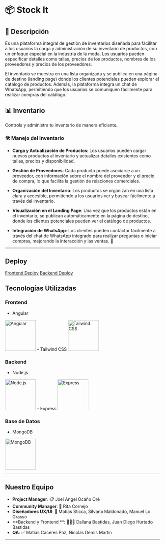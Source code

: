 # 📦 Stock It

## 📝 Descripción

Es una plataforma integral de gestión de inventarios diseñada para facilitar a los usuarios la carga y administración de su inventario de productos, con un enfoque especial en la industria de la moda. Los usuarios pueden especificar detalles como tallas, precios de los productos, nombres de los proveedores y precios de los proveedores.

El inventario se muestra en una lista organizada y se publica en una página de destino (landing page) donde los clientes potenciales pueden explorar el catálogo de productos. Además, la plataforma integra un chat de WhatsApp, permitiendo que los usuarios se comuniquen fácilmente para realizar compras del catálogo.

## 📊 Inventario

Controla y administra tu inventario de manera eficiente.

### 🛠️ Manejo del Inventario

- **Carga y Actualización de Productos**: Los usuarios pueden cargar nuevos productos al inventario y actualizar detalles existentes como tallas, precios y disponibilidad.
  
- **Gestión de Proveedores**: Cada producto puede asociarse a un proveedor, con información sobre el nombre del proveedor y el precio de compra, lo que facilita la gestión de relaciones comerciales.

- **Organización del Inventario**: Los productos se organizan en una lista clara y accesible, permitiendo a los usuarios ver y buscar fácilmente a través del inventario.
  
- **Visualización en el Landing Page**: Una vez que los productos están en el inventario, se publican automáticamente en la página de destino, donde los clientes potenciales pueden ver el catálogo de productos.
  
- **Integración de WhatsApp**: Los clientes pueden contactar fácilmente a través del chat de WhatsApp integrado para realizar preguntas o iniciar compras, mejorando la interacción y las ventas. 📱


---
## Deploy

[Frontend Deploy](https://stockitdev.netlify.app)
[Backend Deploy](https://equipo-14.onrender.com)
 
## Tecnologías Utilizadas

### Frontend

- Angular 
<img src="https://angular.io/assets/images/logos/angular/angular.svg" alt="Angular" width="100" height="100">
- Tailwind CSS 
<img src="https://upload.wikimedia.org/wikipedia/commons/d/d5/Tailwind_CSS_Logo.svg" alt="Tailwind CSS" width="100" height="100">

### Backend
- Node.js 
<img src="https://nodejs.org/static/images/logo.svg" alt="Node.js" width="100" height="100">
- Express 
<img src="https://miro.medium.com/max/400/1*zk-3g0zy0u54laCU4jwxmw.png" alt="Express" width="100" height="100">

 
### Base de Datos
- MongoDB 
<img src="https://upload.wikimedia.org/wikipedia/commons/9/93/MongoDB_Logo.svg" alt="MongoDB" width="100" height="100">

---

## Nuestro Equipo
- **Project Manager**: 📋 Joel Angel Ocaño Oré
- **Community Manager**: 📲 Rita Cornejo
- **Diseñadores UX/UI**: 🎨 Matias Sticca, Silvana Maldonado, Manuel Lo Grasso
- **Backend y Frontend **: 👨🏻‍💻 Dallana Bastidas, Juan Diego Hurtado Bastidas
- **QA**: ✅ Matias Caceres Paz, Nicolas Demis Martin

---
